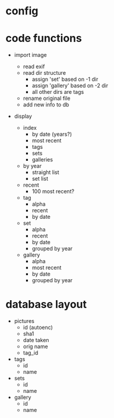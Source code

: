 # config

# code functions

* import image
  - read exif
  - read dir structure
    + assign 'set' based on -1 dir
    + assign 'gallery' based on -2 dir
    + all other dirs are tags
  - rename original file
  - add new info to db

* display
  - index
    + by date (years?)
    + most recent
    + tags
    + sets
    + galleries
  - by year
    + straight list
    + set list
  - recent
    + 100 most recent?
  - tag
    + alpha
    + recent
    + by date
  - set
    + alpha
    + recent
    + by date
    + grouped by year
  - gallery
    + alpha
    + most recent
    + by date
    + grouped by year


# database layout
* pictures
  - id (autoenc)
  - sha1
  - date taken
  - orig name
  - tag_id
* tags
  - id
  - name
* sets
  - id
  - name
* gallery
  - id
  - name